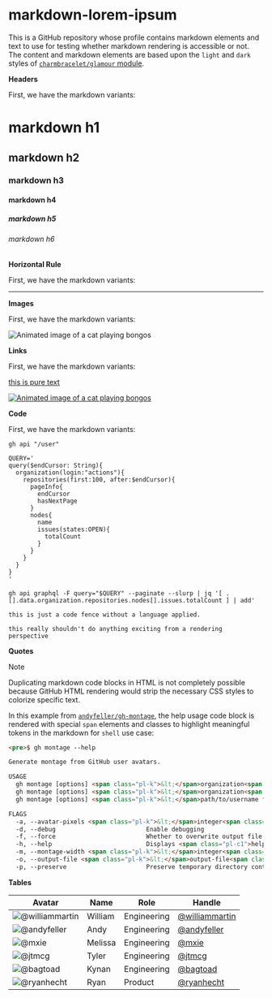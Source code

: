 # markdown-lorem-ipsum

This is a GitHub repository whose profile contains markdown elements and text to use for testing whether markdown rendering is accessible or not.  The content and markdown elements are based upon the `light` and `dark` styles of [`charmbracelet/glamour` module](https://github.com/charmbracelet/glamour).

**Headers**

First, we have the markdown variants:

# markdown h1

## markdown h2

### markdown h3

#### markdown h4

##### markdown h5

###### markdown h6


**Horizontal Rule**

First, we have the markdown variants:

---


**Images**

First, we have the markdown variants:

![Animated image of a cat playing bongos](https://github.com/user-attachments/assets/a9931645-5f9b-4ccc-bf4b-52390b00c4a7)


**Links**

First, we have the markdown variants:

[this is pure text](http://example.com)

[![Animated image of a cat playing bongos](https://github.com/user-attachments/assets/a9931645-5f9b-4ccc-bf4b-52390b00c4a7)](http://example.com)


**Code**

First, we have the markdown variants:

`gh api "/user"`

```shell
QUERY='
query($endCursor: String){
  organization(login:"actions"){
    repositories(first:100, after:$endCursor){
      pageInfo{
        endCursor
        hasNextPage
      }
      nodes{
        name
        issues(states:OPEN){
          totalCount
        }
      }
    }
  }
}
'

gh api graphql -F query="$QUERY" --paginate --slurp | jq '[ .[].data.organization.repositories.nodes[].issues.totalCount ] | add'
```

```
this is just a code fence without a language applied.

this really shouldn't do anything exciting from a rendering perspective
```


**Quotes**

> [!NOTE]
> Duplicating markdown code blocks in HTML is not completely possible because GitHub HTML rendering would strip the necessary CSS styles to colorize specific text.
>
> In this example from [`andyfeller/gh-montage`](https://github.com/andyfeller/gh-montage), the help usage code block is rendered with special `span` elements and classes to highlight meaningful tokens in the markdown for `shell` use case:
>
> ```html
> <pre>$ gh montage --help
>
> Generate montage from GitHub user avatars.
>
> USAGE
>   gh montage [options] <span class="pl-k">&lt;</span>organization<span class="pl-k">&gt;</span>
>   gh montage [options] <span class="pl-k">&lt;</span>organization<span class="pl-k">&gt;</span>/<span class="pl-k">&lt;</span>team<span class="pl-k">&gt;</span>
>   gh montage [options] <span class="pl-k">&lt;</span>path/to/username file<span class="pl-k">&gt;</span>
>
> FLAGS
>   -a, --avatar-pixels <span class="pl-k">&lt;</span>integer<span class="pl-k">&gt;</span>       Size of GitHub avatar icons <span class="pl-k">in</span> pixels<span class="pl-k">;</span> default <span class="pl-s"><span class="pl-pds">'</span>48<span class="pl-pds">'</span></span>
>   -d, --debug                         Enable debugging
>   -f, --force                         Whether to overwrite output file <span class="pl-k">if</span> it exists
>   -h, --help                          Displays <span class="pl-c1">help</span> usage
>   -m, --montage-width <span class="pl-k">&lt;</span>integer<span class="pl-k">&gt;</span>       Width of GitHub montage <span class="pl-k">in</span> number of avatar icons<span class="pl-k">;</span> default <span class="pl-s"><span class="pl-pds">'</span>58<span class="pl-pds">'</span></span>
>   -o, --output-file <span class="pl-k">&lt;</span>output-file<span class="pl-k">&gt;</span>     Name of GitHub montage file to generate, without <span class="pl-s"><span class="pl-pds">'</span>.jpg<span class="pl-pds">'</span></span> extension
>   -p, --preserve                      Preserve temporary directory containing data</pre>
> ```


**Tables**

| Avatar | Name | Role | Handle
| ------ | ---- | ---- | ------
| ![@williammartin](https://avatars.githubusercontent.com/williammartin?s=80) | William | Engineering | [@williammartin](https://github.com/williammartin)
| ![@andyfeller](https://avatars.githubusercontent.com/andyfeller?s=80) | Andy | Engineering | [@andyfeller](https://github.com/andyfeller)
| ![@mxie](https://avatars.githubusercontent.com/mxie?s=80) | Melissa | Engineering | [@mxie](https://github.com/mxie)
| ![@jtmcg](https://avatars.githubusercontent.com/jtmcg?s=80) | Tyler | Engineering | [@jtmcg](https://github.com/jtmcg)
| ![@bagtoad](https://avatars.githubusercontent.com/bagtoad?s=80) | Kynan | Engineering | [@bagtoad](https://github.com/bagtoad)
| ![@ryanhecht](https://avatars.githubusercontent.com/ryanhecht?s=80) | Ryan | Product | [@ryanhecht](https://github.com/ryanhecht)

